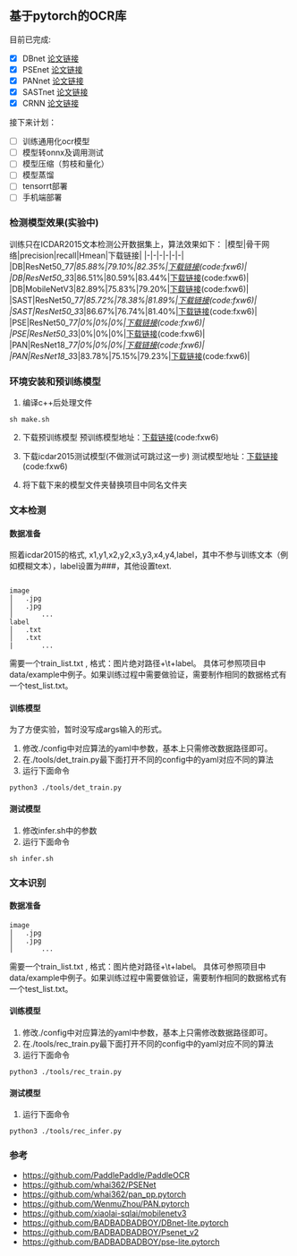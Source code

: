 ## 基于pytorch的OCR库


目前已完成:

- [x] DBnet [论文链接](https://arxiv.org/abs/1911.08947)
- [x] PSEnet [论文链接](https://arxiv.org/abs/1903.12473)
- [x] PANnet [论文链接](https://arxiv.org/pdf/1908.05900.pdf)
- [x] SASTnet [论文链接](https://arxiv.org/abs/1908.05498)
- [x] CRNN [论文链接](https://arxiv.org/abs/1507.05717)

接下来计划：
- [ ] 训练通用化ocr模型
- [ ] 模型转onnx及调用测试
- [ ] 模型压缩（剪枝和量化）
- [ ] 模型蒸馏
- [ ] tensorrt部署
- [ ] 手机端部署

### 检测模型效果(实验中)

训练只在ICDAR2015文本检测公开数据集上，算法效果如下：
|模型|骨干网络|precision|recall|Hmean|下载链接|
|-|-|-|-|-|-|
|DB|ResNet50_7*7|85.88%|79.10%|82.35%|[下载链接](https://pan.baidu.com/s/1zONYFPsS3szaf5BHeQh5ZA)(code:fxw6)|
|DB|ResNet50_3*3|86.51%|80.59%|83.44%|[下载链接](https://pan.baidu.com/s/1zONYFPsS3szaf5BHeQh5ZA)(code:fxw6)|
|DB|MobileNetV3|82.89%|75.83%|79.20%|[下载链接](https://pan.baidu.com/s/1zONYFPsS3szaf5BHeQh5ZA)(code:fxw6)|
|SAST|ResNet50_7*7|85.72%|78.38%|81.89%|[下载链接](https://pan.baidu.com/s/1zONYFPsS3szaf5BHeQh5ZA)(code:fxw6)|
|SAST|ResNet50_3*3|86.67%|76.74%|81.40%|[下载链接](https://pan.baidu.com/s/1zONYFPsS3szaf5BHeQh5ZA)(code:fxw6)|
|PSE|ResNet50_7*7|0%|0%|0%|[下载链接](https://pan.baidu.com/s/1zONYFPsS3szaf5BHeQh5ZA)(code:fxw6)|
|PSE|ResNet50_3*3|0%|0%|0%|[下载链接](https://pan.baidu.com/s/1zONYFPsS3szaf5BHeQh5ZA)(code:fxw6)|
|PAN|ResNet18_7*7|0%|0%|0%|[下载链接](https://pan.baidu.com/s/1zONYFPsS3szaf5BHeQh5ZA)(code:fxw6)|
|PAN|ResNet18_3*3|83.78%|75.15%|79.23%|[下载链接](https://pan.baidu.com/s/1zONYFPsS3szaf5BHeQh5ZA)(code:fxw6)|


### 环境安装和预训练模型
1. 编译c++后处理文件

```
sh make.sh
```
2. 下载预训练模型
预训练模型地址：[下载链接](https://pan.baidu.com/s/1zONYFPsS3szaf5BHeQh5ZA)(code:fxw6)

3. 下载icdar2015测试模型(不做测试可跳过这一步)
测试模型地址：[下载链接](https://pan.baidu.com/s/1zONYFPsS3szaf5BHeQh5ZA)(code:fxw6)

4. 将下载下来的模型文件夹替换项目中同名文件夹

### 文本检测
#### 数据准备
照着icdar2015的格式, x1,y1,x2,y2,x3,y3,x4,y4,label，其中不参与训练文本（例如模糊文本），label设置为###，其他设置text.
```

image
│   .jpg
│   .jpg   
│		...
label
│   .txt
│   .txt
|		...
```
需要一个train_list.txt , 格式：图片绝对路径+\t+label。 具体可参照项目中data/example中例子。如果训练过程中需要做验证，需要制作相同的数据格式有一个test_list.txt。

#### 训练模型
为了方便实验，暂时没写成args输入的形式。
1. 修改./config中对应算法的yaml中参数，基本上只需修改数据路径即可。
2. 在./tools/det_train.py最下面打开不同的config中的yaml对应不同的算法
3. 运行下面命令

```
python3 ./tools/det_train.py
```
#### 测试模型
1. 修改infer.sh中的参数
2. 运行下面命令

```
sh infer.sh
```



### 文本识别
#### 数据准备

```
image
│   .jpg
│   .jpg   
│		...

```
需要一个train_list.txt , 格式：图片绝对路径+\t+label。 具体可参照项目中data/example中例子。如果训练过程中需要做验证，需要制作相同的数据格式有一个test_list.txt。

#### 训练模型
1. 修改./config中对应算法的yaml中参数，基本上只需修改数据路径即可。
2. 在./tools/rec_train.py最下面打开不同的config中的yaml对应不同的算法
3. 运行下面命令

```
python3 ./tools/rec_train.py
```
#### 测试模型
1. 运行下面命令

```
python3 ./tools/rec_infer.py
```

### 参考
- https://github.com/PaddlePaddle/PaddleOCR
- https://github.com/whai362/PSENet
- https://github.com/whai362/pan_pp.pytorch
- https://github.com/WenmuZhou/PAN.pytorch
- https://github.com/xiaolai-sqlai/mobilenetv3
- https://github.com/BADBADBADBOY/DBnet-lite.pytorch
- https://github.com/BADBADBADBOY/Psenet_v2
- https://github.com/BADBADBADBOY/pse-lite.pytorch